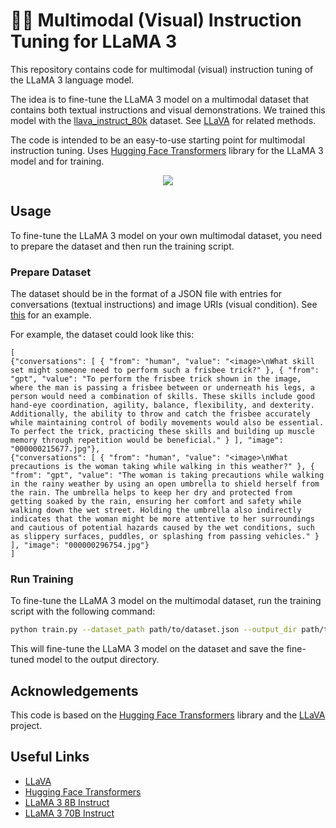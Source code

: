 # 🦙🌄 Multimodal (Visual) Instruction Tuning for LLaMA 3

This repository contains code for multimodal (visual) instruction tuning of the LLaMA 3 language model. 

The idea is to fine-tune the LLaMA 3 model on a multimodal dataset that contains both textual instructions and visual demonstrations. We trained this model with the [llava_instruct_80k](https://huggingface.co/datasets/liuhaotian/LLaVA-Instruct-150K/blob/main/llava_instruct_80k.json) dataset. See [LLaVA](https://llava-vl.github.io/) for related methods.

The code is intended to be an easy-to-use starting point for multimodal instruction tuning. Uses [Hugging Face Transformers](https://huggingface.co/) library for the LLaMA 3 model and for training.

<p align="center">
  <img src="https://github.com/AdrianBZG/llama-multimodal-vqa/assets/8275330/256fec3b-fb2a-440c-871f-a2f92953a03c">
</p>


## Usage

To fine-tune the LLaMA 3 model on your own multimodal dataset, you need to prepare the dataset and then run the training script.

### Prepare Dataset

The dataset should be in the format of a JSON file with entries for conversations (textual instructions) and image URIs (visual condition). See [this](https://huggingface.co/datasets/liuhaotian/LLaVA-Instruct-150K) for an example.

For example, the dataset could look like this:

```
[
{"conversations": [ { "from": "human", "value": "<image>\nWhat skill set might someone need to perform such a frisbee trick?" }, { "from": "gpt", "value": "To perform the frisbee trick shown in the image, where the man is passing a frisbee between or underneath his legs, a person would need a combination of skills. These skills include good hand-eye coordination, agility, balance, flexibility, and dexterity. Additionally, the ability to throw and catch the frisbee accurately while maintaining control of bodily movements would also be essential. To perfect the trick, practicing these skills and building up muscle memory through repetition would be beneficial." } ], "image": "000000215677.jpg"},
{"conversations": [ { "from": "human", "value": "<image>\nWhat precautions is the woman taking while walking in this weather?" }, { "from": "gpt", "value": "The woman is taking precautions while walking in the rainy weather by using an open umbrella to shield herself from the rain. The umbrella helps to keep her dry and protected from getting soaked by the rain, ensuring her comfort and safety while walking down the wet street. Holding the umbrella also indirectly indicates that the woman might be more attentive to her surroundings and cautious of potential hazards caused by the wet conditions, such as slippery surfaces, puddles, or splashing from passing vehicles." } ], "image": "000000296754.jpg"}
]
```

### Run Training

To fine-tune the LLaMA 3 model on the multimodal dataset, run the training script with the following command:

```bash
python train.py --dataset_path path/to/dataset.json --output_dir path/to/output_dir --text_model_id="meta-llama/Meta-Llama-3-8B-Instruct" --vision_model_id="openai/clip-vit-large-patch14" --batch_size 32
```

This will fine-tune the LLaMA 3 model on the dataset and save the fine-tuned model to the output directory.

## Acknowledgements

This code is based on the [Hugging Face Transformers](https://huggingface.co/transformers/) library and the [LLaVA](https://llava-vl.github.io/) project.

## Useful Links

- [LLaVA](https://llava-vl.github.io/)
- [Hugging Face Transformers](https://huggingface.co/transformers/)
- [LLaMA 3 8B Instruct](https://huggingface.co/meta-llama/Meta-Llama-3-8B-Instruct)
- [LLaMA 3 70B Instruct](https://huggingface.co/meta-llama/Meta-Llama-3-70B-Instruct)
